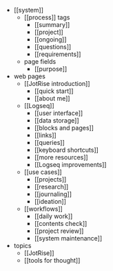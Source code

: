 - [[system]]
	- [[process]] tags
		- [[summary]]
		- [[project]]
		- [[ongoing]]
		- [[questions]]
		- [[requirements]]
	- page fields
		- [[purpose]]
- web pages
	- [[JotRise introduction]]
		- [[quick start]]
		- [[about me]]
	- [[Logseq]]
		- [[user interface]]
		- [[data storage]]
		- [[blocks and pages]]
		- [[links]]
		- [[queries]]
		- [[keyboard shortcuts]]
		- [[more resources]]
		- [[Logseq improvements]]
	- [[use cases]]
		- [[projects]]
		- [[research]]
		- [[journaling]]
		- [[ideation]]
	- [[workflows]]
		- [[daily work]]
		- [[contents check]]
		- [[project review]]
		- [[system maintenance]]
- topics
	- [[JotRise]]
	- [[tools for thought]]